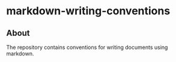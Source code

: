 # markdown-writing-conventions

## About

The repository contains conventions for writing documents using markdown.